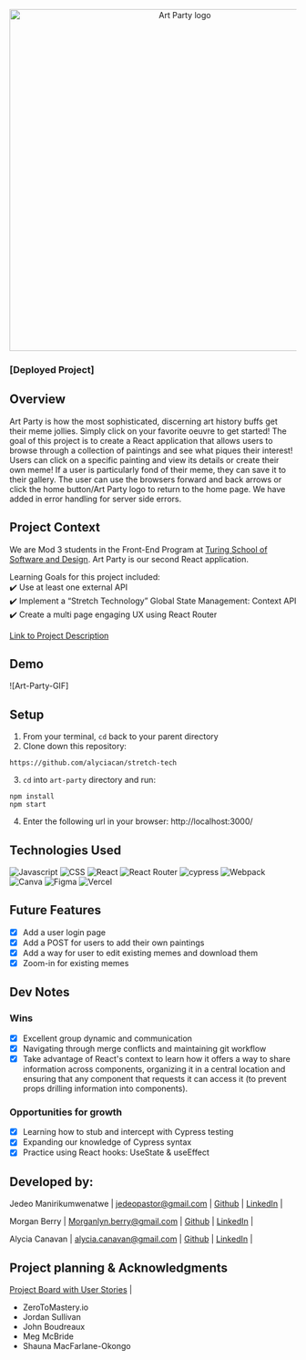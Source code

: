 <p align="center">
<img width='600' alt='Art Party logo' src='https://user-images.githubusercontent.com/102934145/200095953-65adde0f-f257-4019-bb76-0ca7b27685a4.png'>
</p>

### [Deployed Project]

## Overview
Art Party is how the most sophisticated, discerning art history buffs get their meme jollies. Simply click on your favorite oeuvre to get started!  The goal of this project is to create a React application that allows users to browse through a collection of paintings and see what piques their interest!  Users can click on a specific painting and view its details or create their own meme!  If a user is particularly fond of their meme, they can save it to their gallery.  The user can use the browsers forward and back arrows or click the home button/Art Party logo to return to the home page.  We have added in error handling for server side errors.

## Project Context
We are Mod 3 students in the Front-End Program at [Turing School of Software and Design](https://frontend.turing.edu/). Art Party is our second React application.

Learning Goals for this project included:      
✔️ Use at least one external API      
✔️ Implement a “Stretch Technology” Global State Management: Context API
✔️ Create a multi page engaging UX using React Router 

[Link to Project Description](https://frontend.turing.edu/projects/module-3/stretch.html)

## Demo
![Art-Party-GIF]

## Setup
1. From your terminal, `cd` back to your parent directory
2. Clone down this repository:
  ```
  https://github.com/alyciacan/stretch-tech
  ```
3. `cd` into `art-party` directory and run:
  ```
  npm install
  npm start
  ```
4. Enter the following url in your browser: http://localhost:3000/

## Technologies Used
![Javascript](https://img.shields.io/badge/JavaScript-323330?style=for-the-badge&logo=javascript&logoColor=F7DF1E) 
![CSS](https://img.shields.io/badge/CSS3-1572B6?style=for-the-badge&logo=css3&logoColor=white) 
![React](https://img.shields.io/badge/react-%2320232a.svg?style=for-the-badge&logo=react&logoColor=%2361DAFB) 
![React Router](https://img.shields.io/badge/React_Router-CA4245?style=for-the-badge&logo=react-router&logoColor=white) 
![cypress](https://img.shields.io/badge/-cypress-%23E5E5E5?style=for-the-badge&logo=cypress&logoColor=058a5e) 
![Webpack](https://img.shields.io/badge/webpack-%238DD6F9.svg?style=for-the-badge&logo=webpack&logoColor=black) 
![Canva](https://img.shields.io/badge/Canva-%2300C4CC.svg?style=for-the-badge&logo=Canva&logoColor=white) 
![Figma](https://img.shields.io/badge/figma-%23F24E1E.svg?style=for-the-badge&logo=figma&logoColor=white)
![Vercel](https://img.shields.io/badge/vercel-%23000000.svg?style=for-the-badge&logo=vercel&logoColor=white)

## Future Features
- [x] Add a user login page
- [x] Add a POST for users to add their own paintings
- [x] Add a way for user to edit existing memes and download them
- [x] Zoom-in for existing memes

## Dev Notes
### Wins
- [x] Excellent group dynamic and communication
- [x] Navigating through merge conflicts and maintaining git workflow 
- [X] Take advantage of React's context to learn how it offers a way to share information across components, organizing it in a central location and ensuring that any component that requests it can access it (to prevent props drilling information into components).

### Opportunities for growth
- [x] Learning how to stub and intercept with Cypress testing
- [x] Expanding our knowledge of Cypress syntax
- [x] Practice using React hooks: UseState & useEffect

## Developed by:
Jedeo Manirikumwenatwe |
jedeopastor@gmail.com |
[Github](https://github.com/Jedeo) |
[LinkedIn](linkedin.com/in/jedeo) |

Morgan Berry |
Morganlyn.berry@gmail.com |
[Github](https://github.com/Mlberry0205) |
[LinkedIn](https://www.linkedin.com/in/morgan-lyn-berry/) |

Alycia Canavan |
alycia.canavan@gmail.com |
[Github](github.com/alyciacan) |
[LinkedIn](linkedin.com/in/alycia-canavan) |

## Project planning & Acknowledgments 
[Project Board with User Stories](https://github.com/users/alyciacan/projects/5) |
- ZeroToMastery.io
- Jordan Sullivan
- John Boudreaux
- Meg McBride
- Shauna MacFarlane-Okongo

